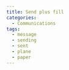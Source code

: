 ```yaml
---
title: Send plus fill
categories:
  - Communications
tags:
  - message
  - sending
  - sent
  - plane
  - paper
---
```

